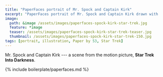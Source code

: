 ```yaml
---
title: "PaperFaces portrait of Mr. Spock and Captain Kirk"
excerpt: "PaperFaces portrait of Mr. Spock and Captain Kirk drawn with Paper by 53 on an iPad."
image: 
  path: &image /assets/images/paperfaces-spock-kirk-star-trek.jpg 
  feature: *image
  teaser: /assets/images/paperfaces-spock-kirk-star-trek-teaser.jpg
  thumbnail: /assets/images/paperfaces-spock-kirk-star-trek-150.jpg
tags: [portrait, illustration, Paper by 53, Star Trek]
---
```


Mr. Spock and Captain Kirk --- a scene from the motion picture, **Star Trek Into Darkness**.

{% include boilerplate/paperfaces.md %}
